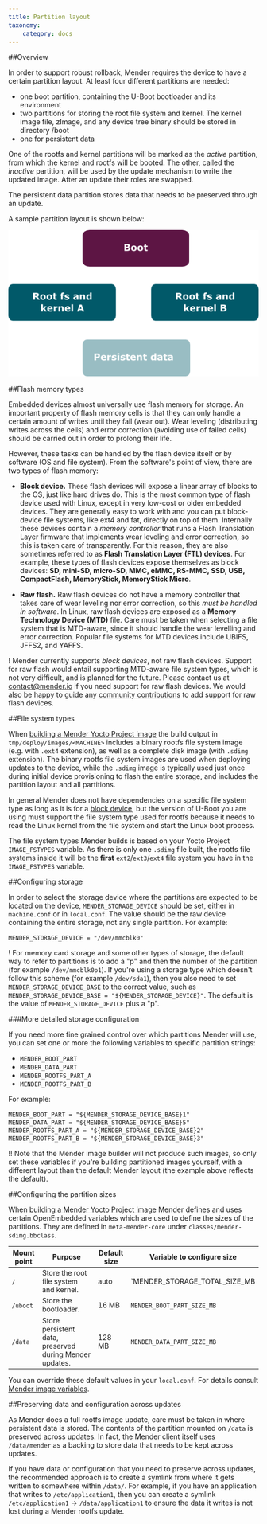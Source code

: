 ```yaml
---
title: Partition layout
taxonomy:
    category: docs
---
```


##Overview

In order to support robust rollback, Mender requires the device to have a certain partition layout.
At least four different partitions are needed:
* one boot partition, containing the U-Boot bootloader and its environment
* two partitions for storing the root file system and kernel. The kernel image file, zImage, and any device tree binary should be stored in directory /boot
* one for persistent data

One of the rootfs and kernel partitions will be marked as the *active* partition, from which the kernel and rootfs will be booted.
The other, called the *inactive* partition, will be used by the update mechanism to write the updated image.
After an update their roles are swapped.

The persistent data partition stores data that needs to be preserved through an update.

A sample partition layout is shown below:

![Mender client partition layout](mender_client_partition_layout.png)


##Flash memory types

Embedded devices almost universally use flash memory for storage.
An important property of flash memory cells is that they can only
handle a certain amount of writes until they fail (wear out).
Wear leveling (distributing writes across the cells)
and error correction (avoiding use of failed cells) should be carried out
in order to prolong their life.

However, these tasks can be handled by the flash device itself
or by software (OS and file system). From the software's point of view,
there are two types of flash memory:

* **Block device.** These flash devices will expose a linear array of
blocks to the OS, just like hard drives do. This is the most common
type of flash device used with Linux, except in very low-cost or older embedded devices.
They are generally easy to work with and you can put block-device file systems,
like ext4 and fat, directly on top of them. Internally these devices contain
a *memory controller* that runs a Flash Translation Layer firmware that implements
wear leveling and error correction, so this is taken care of transparently. For this
reason, they are also sometimes referred to as **Flash Translation Layer (FTL) devices**.
For example, these types of flash devices expose themselves as block devices: **SD, mini-SD, micro-SD,
MMC, eMMC, RS-MMC, SSD, USB, CompactFlash, MemoryStick, MemoryStick Micro**.

* **Raw flash.** Raw flash devices do not have a memory controller
that takes care of wear leveling nor error correction, so this *must be handled in software*.
In Linux, raw flash devices are exposed as a **Memory Technology Device (MTD)** file.
Care must be taken when selecting a file system that is MTD-aware, since
it should handle the wear levelling and error correction.
Popular file systems for MTD devices include UBIFS, JFFS2, and YAFFS.

! Mender currently supports *block devices*, not raw flash devices. Support for raw flash would entail supporting MTD-aware file system types, which is not very difficult, and is planned for the future. Please contact us at <contact@mender.io> if you need support for raw flash devices. We would also be happy to guide any [community contributions](https://mender.io/community?target=_blank) to add support for raw flash devices.


##File system types

When [building a Mender Yocto Project image](../../Artifacts/Building-Mender-Yocto-image) the build output in `tmp/deploy/images/<MACHINE>` includes a binary rootfs file system image (e.g. with `.ext4` extension), as well as a complete disk image (with `.sdimg` extension). The binary rootfs file system images are used when deploying updates to the device, while the `.sdimg` image is typically used just once during initial device provisioning to flash the entire storage, and includes the partition layout and all partitions.

In general Mender does not have dependencies on a specific file system type as long as it is for a [block device](#flash-memory-types), but the version of U-Boot you are using must support the file system type used for rootfs because it needs to read the Linux kernel from the file system and start the Linux boot process.

The file system types Mender builds is based on your Yocto Project `IMAGE_FSTYPES` variable. As there is only one `.sdimg` file built, the rootfs file systems inside it will be the **first** `ext2`/`ext3`/`ext4` file system you have in the `IMAGE_FSTYPES` variable.


##Configuring storage

In order to select the storage device where the partitions are expected to be located on the device, `MENDER_STORAGE_DEVICE` should be set, either in `machine.conf` or in `local.conf`. The value should be the raw device containing the entire storage, not any single partition. For example:

```
MENDER_STORAGE_DEVICE = "/dev/mmcblk0"
```

! For memory card storage and some other types of storage, the default way to refer to partitions is to add a "p" and then the number of the partition (for example `/dev/mmcblk0p1`). If you're using a storage type which doesn't follow this scheme (for example `/dev/sda1`), then you also need to set `MENDER_STORAGE_DEVICE_BASE` to the correct value, such as `MENDER_STORAGE_DEVICE_BASE = "${MENDER_STORAGE_DEVICE}"`. The default is the value of `MENDER_STORAGE_DEVICE` plus a "p".


###More detailed storage configuration

If you need more fine grained control over which partitions Mender will use, you can set one or more the following variables to specific partition strings:

* `MENDER_BOOT_PART`
* `MENDER_DATA_PART`
* `MENDER_ROOTFS_PART_A`
* `MENDER_ROOTFS_PART_B`

For example:

```
MENDER_BOOT_PART = "${MENDER_STORAGE_DEVICE_BASE}1"
MENDER_DATA_PART = "${MENDER_STORAGE_DEVICE_BASE}5"
MENDER_ROOTFS_PART_A = "${MENDER_STORAGE_DEVICE_BASE}2"
MENDER_ROOTFS_PART_B = "${MENDER_STORAGE_DEVICE_BASE}3"
```

!! Note that the Mender image builder will not produce such images, so only set these variables if you're building partitioned images yourself, with a different layout than the default Mender layout (the example above reflects the default).


##Configuring the partition sizes

When [building a Mender Yocto Project image](../../Artifacts/Building-Mender-Yocto-image) Mender defines and uses certain OpenEmbedded variables which are used to define the sizes of the partitions. They are defined in `meta-mender-core` under `classes/mender-sdimg.bbclass`.

| Mount point | Purpose                                                 | Default size | Variable to configure size    |
|-------------|---------------------------------------------------------|--------------|-------------------------------|
| `/`         | Store the root file system and kernel.                  | auto         | `MENDER_STORAGE_TOTAL_SIZE_MB |
| `/uboot`    | Store the bootloader.                                   | 16 MB        | `MENDER_BOOT_PART_SIZE_MB`    |
| `/data`     | Store persistent data, preserved during Mender updates. | 128 MB       | `MENDER_DATA_PART_SIZE_MB`    |


You can override these default values in your `local.conf`. For details consult [Mender image variables](../../Artifacts/Variables).


##Preserving data and configuration across updates

As Mender does a full rootfs image update, care must be taken in where persistent data is stored. The contents of the partition mounted on `/data` is preserved across updates. In fact, the Mender client itself uses `/data/mender` as a backing to store data that needs to be kept across updates.

If you have data or configuration that you need to preserve across updates, the recommended approach is to create a symlink from where it gets written to somewhere within `/data/`. For example, if you have an application that writes to `/etc/application1`, then you can create a symlink `/etc/application1` -> `/data/application1` to ensure the data it writes is not lost during a Mender rootfs update.
